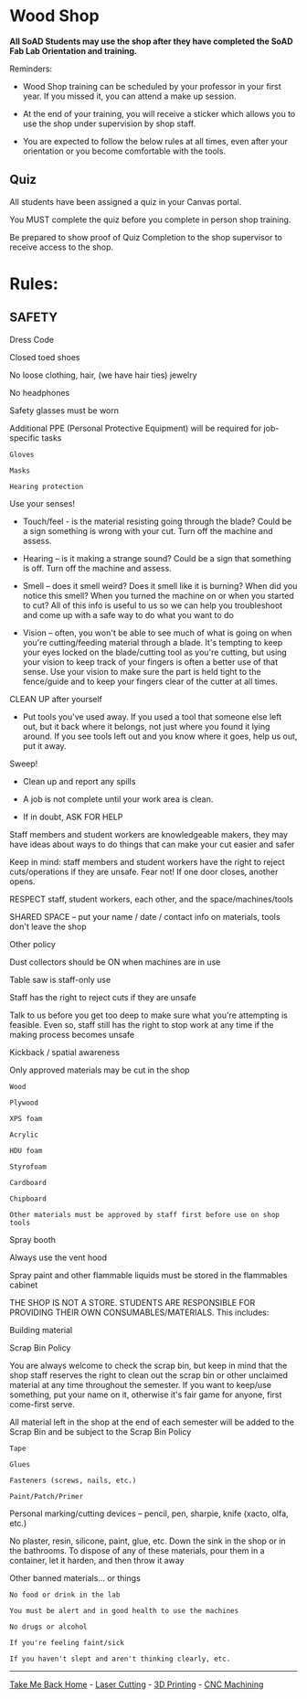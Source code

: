 # Wood Shop

**All SoAD Students may use the shop after they have completed the SoAD Fab Lab Orientation and training.**

Reminders:
* Wood Shop training can be scheduled by your professor in your first year. If you missed it, you can attend a make up session.

* At the end of your training, you will receive a sticker which allows you to use the shop under supervision by shop staff. 

* You are expected to follow the below rules at all times, even after your orientation or you become comfortable with the tools.

## Quiz

All students have been assigned a quiz in your Canvas portal.

You MUST complete the quiz before you complete in person shop training. 

Be prepared to show proof of Quiz Completion to the shop supervisor to receive access to the shop.


# Rules:

## SAFETY 

Dress Code

Closed toed shoes 

No loose clothing, hair, (we have hair ties) jewelry 

No headphones 

Safety glasses must be worn 

Additional PPE (Personal Protective Equipment) will be required for job-specific tasks 
	
	Gloves 
	
	Masks 
	
	Hearing protection 

Use your senses! 

* Touch/feel - is the material resisting going through the blade? Could be a sign something is wrong with your cut. Turn off the machine and assess. 

* Hearing – is it making a strange sound? Could be a sign that something is off. Turn off the machine and assess. 

* Smell – does it smell weird? Does it smell like it is burning? When did you notice this smell? When you turned the machine on or when you started to cut? All of this info is useful to us so we can help you troubleshoot and come up with a safe way to do what you want to do 

* Vision – often, you won't be able to see much of what is going on when you're cutting/feeding material through a blade. It's tempting to keep your eyes locked on the blade/cutting tool as you're cutting, but using your vision to keep track of your fingers is often a better use of that sense. Use your vision to make sure the part is held tight to the fence/guide and to keep your fingers clear of the cutter at all times.  

CLEAN UP after yourself 

* Put tools you've used away. If you used a tool that someone else left out, but it back where it belongs, not just where you found it lying around. If you see tools left out and you know where it goes, help us out, put it away. 

Sweep! 

* Clean up and report any spills 

* A job is not complete until your work area is clean. 

* If in doubt, ASK FOR HELP 

Staff members and student workers are knowledgeable makers, they may have ideas about ways to do things that can make your cut easier and safer 

Keep in mind: staff members and student workers have the right to reject cuts/operations if they are unsafe. Fear not! If one door closes, another opens. 

RESPECT staff, student workers, each other, and the space/machines/tools 

SHARED SPACE – put your name / date / contact info on materials, tools don't leave the shop 

Other policy 

Dust collectors should be ON when machines are in use 

Table saw is staff-only use 

Staff has the right to reject cuts if they are unsafe 

Talk to us before you get too deep to make sure what you're attempting is feasible. Even so, staff still has the right to stop work at any time if the making process becomes unsafe 

Kickback / spatial awareness 

Only approved materials may be cut in the shop 
	
	Wood 
	
	Plywood 
	
	XPS foam 
	
	Acrylic 
	
	HDU foam 
	
	Styrofoam 
	
	Cardboard 
	
	Chipboard 
	
	Other materials must be approved by staff first before use on shop tools 

Spray booth  

Always use the vent hood 

Spray paint and other flammable liquids must be stored in the flammables cabinet 

THE SHOP IS NOT A STORE. STUDENTS ARE RESPONSIBLE FOR PROVIDING THEIR OWN CONSUMABLES/MATERIALS. This includes: 

Building material 

Scrap Bin Policy 

You are always welcome to check the scrap bin, but keep in mind that the shop staff reserves the right to clean out the scrap bin or other unclaimed material at any time throughout the semester. If you want to keep/use something, put your name on it, otherwise it's fair game for anyone, first come-first serve. 

All material left in the shop at the end of each semester will be added to the Scrap Bin and be subject to the Scrap Bin Policy  

	Tape 
	
	Glues 
	
	Fasteners (screws, nails, etc.) 
	
	Paint/Patch/Primer 

Personal marking/cutting devices – pencil, pen, sharpie, knife (xacto, olfa, etc.) 

No plaster, resin, silicone, paint, glue, etc. Down the sink in the shop or in the bathrooms. To dispose of any of these materials, pour them in a container, let it harden, and then throw it away 

Other banned materials... or things 

	No food or drink in the lab 
	
	You must be alert and in good health to use the machines 
	
	No drugs or alcohol 
	
	If you're feeling faint/sick 
	
	If you haven't slept and aren't thinking clearly, etc. 

___

[Take Me Back Home](https://digitalfabricationlab-nyit-soad.github.io/resources/) - [Laser Cutting](https://digitalfabricationlab-nyit-soad.github.io/resources/LaserCutters/) - [3D Printing](https://digitalfabricationlab-nyit-soad.github.io/resources/3Dprinters/) - [CNC Machining](https://digitalfabricationlab-nyit-soad.github.io/resources/CNCmills/)

